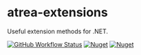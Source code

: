 # atrea-extensions
Useful extension methods for .NET.

[![GitHub Workflow Status](https://img.shields.io/github/workflow/status/itabaiyu/atrea-extensions/dotnetcore)](https://github.com/itabaiyu/atrea-extensions/actions?query=workflow%3Adotnetcore)
[![Nuget](https://img.shields.io/nuget/v/atrea.extensions)](https://www.nuget.org/packages/Atrea.Extensions/)
[![Nuget](https://img.shields.io/nuget/dt/atrea.extensions)](https://www.nuget.org/packages/Atrea.Extensions/)

